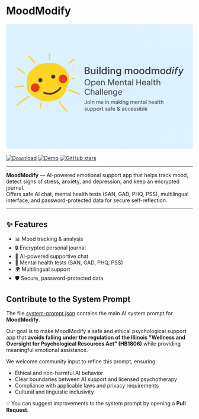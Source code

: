 # MoodModify

![MoodModify Banner](https://raw.githubusercontent.com/kaskolive/moodmodify/main/ChatGPT%20Image%209%20%D0%B0%D0%B2%D0%B3.%202025%20%D0%B3.%2C%2016_58_55.png)

[![Download](https://img.shields.io/badge/Download-APK-blue)](https://your-download-link)
[![Demo](https://img.shields.io/badge/Live-Demo-green)](https://your-demo-link)
[![GitHub stars](https://img.shields.io/github/stars/YourUsername/moodmodify?style=social)](https://github.com/YourUsername/moodmodify/stargazers)

---

**MoodModify** — AI-powered emotional support app that helps track mood, detect signs of stress, anxiety, and depression, and keep an encrypted journal.  
Offers safe AI chat, mental health tests (SAN, GAD, PHQ, PSS), multilingual interface, and password-protected data for secure self-reflection.

---

## ✨ Features
- 📊 Mood tracking & analysis  
- 🔒 Encrypted personal journal  
- 🤖 AI-powered supportive chat  
- 🧠 Mental health tests (SAN, GAD, PHQ, PSS)  
- 🌍 Multilingual support  
- 🛡 Secure, password-protected data  

## Contribute to the System Prompt

The file [system-prompt.json](https://github.com/kaskolive/moodmodify/blob/main/%20system-prompt.json) contains the main AI system prompt for **MoodModify**.


Our goal is to make MoodModify a safe and ethical psychological support app that **avoids falling under the regulation of the Illinois "Wellness and Oversight for Psychological Resources Act" (HB1806)** while providing meaningful emotional assistance.

We welcome community input to refine this prompt, ensuring:
- Ethical and non-harmful AI behavior
- Clear boundaries between AI support and licensed psychotherapy
- Compliance with applicable laws and privacy requirements
- Cultural and linguistic inclusivity

💡 You can suggest improvements to the system prompt by opening a **Pull Request**.

